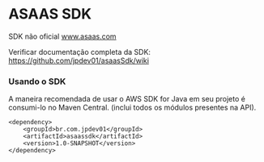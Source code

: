 # ASAAS SDK

SDK não oficial www.asaas.com

Verificar documentação completa da SDK: https://github.com/jpdev01/asaasSdk/wiki

### Usando o SDK
A maneira recomendada de usar o AWS SDK for Java em seu projeto é consumi-lo no Maven Central. (inclui todos os módulos presentes na API).
```
<dependency>
    <groupId>br.com.jpdev01</groupId>
    <artifactId>asaassdk</artifactId>
    <version>1.0-SNAPSHOT</version>
</dependency>
```

